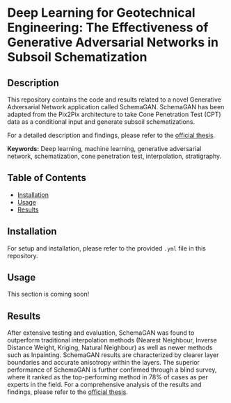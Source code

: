 
# Deep Learning for Geotechnical Engineering: The Effectiveness of Generative Adversarial Networks in Subsoil Schematization

## Description

This repository contains the code and results related to a novel Generative Adversarial Network application called SchemaGAN. SchemaGAN has been adapted from the Pix2Pix architecture to take Cone Penetration Test (CPT) data as a conditional input and generate subsoil schematizations.

For a detailed description and findings, please refer to the [official thesis]([https://repository.tudelft.nl/islandora/object/uuid:c18cb6cf-3574-484d-aacc-dabd882341de?collection=education](https://repository.tudelft.nl/record/uuid:c18cb6cf-3574-484d-aacc-dabd882341de)).

**Keywords:** Deep learning, machine learning, generative adversarial network, schematization, cone penetration test, interpolation, stratigraphy.

## Table of Contents

- [Installation](#installation)
- [Usage](#usage)
- [Results](#results)


## Installation

For setup and installation, please refer to the provided `.yml` file in this repository.

## Usage

This section is coming soon!

## Results

After extensive testing and evaluation, SchemaGAN was found to outperform traditional interpolation methods (Nearest Neighbour, Inverse Distance Weight, Kriging, Natural Neighbour) as well as newer methods such as Inpainting. SchemaGAN results are characterized by clearer layer boundaries and accurate anisotropy within the layers. The superior performance of SchemaGAN is further confirmed through a blind survey, where it ranked as the top-performing method in 78% of cases as per experts in the field. For a comprehensive analysis of the results and findings, please refer to the [official thesis](https://repository.tudelft.nl/islandora/object/uuid:c18cb6cf-3574-484d-aacc-dabd882341de?collection=education).

